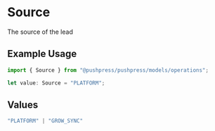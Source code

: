 # Source

The source of the lead

## Example Usage

```typescript
import { Source } from "@pushpress/pushpress/models/operations";

let value: Source = "PLATFORM";
```

## Values

```typescript
"PLATFORM" | "GROW_SYNC"
```